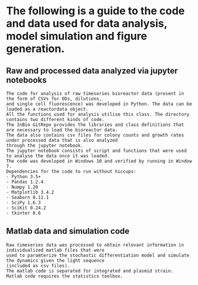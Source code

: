 # The following is a guide to the code and data used for data analysis, model simulation and figure generation.

## Raw and processed data analyzed via jupyter notebooks
    The code for analysis of raw timeseries bioreactor data (present in the form of CSVs for ODs, dilutions, 
    and single cell fluorescence) was developed in Python. The data can be loaded as a reactordata object. 
    All the functions used for analysis utilise this class. The directory contains two different kinds of code.
    The InBio GitRepo provides the libraries and class definitions that are necessary to load the bioreactor data.
    The data also contains csv files for colony counts and growth rates under processed data that is also analyzed
    through the jupyter notebook.
    The jupyter notebook consists of script and functions that were used to analyse the data once it was loaded.
    The code was developed in Windows 10 and verified by running in Window 7.
    Dependencies for the code to run without hiccups:
    - Python 3.5+
    - Pandas 1.2.4
    - Numpy 1.20
    - Matplotlib 3.4.2
    - Seaborn 0.11.1
    - SciPy 1.6.3
    - SciKit 0.24.2
    - tkinter 8.6
## Matlab data and simulation code
    Raw timeseries data was processed to obtain relevant information in individualized matlab files that were
    used to paramterize the stochastic differentiation model and simulate the dynamics given the light sequence
    (included as csv files).
    The matlab code is separated for integrated and plasmid strain. 
    Matlab code requires the statistics toolbox.
